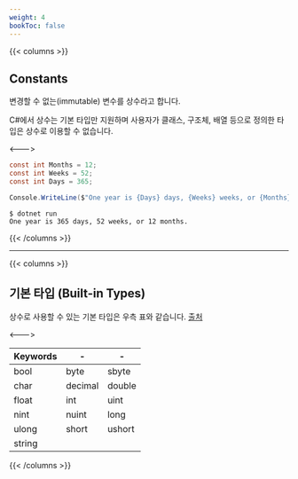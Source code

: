 ```yaml
---
weight: 4
bookToc: false
---
```


{{< columns >}}
## Constants
변경할 수 없는(immutable) 변수를 상수라고 합니다.

C#에서 상수는 기본 타입만 지원하며 사용자가 클래스, 구조체, 배열 등으로 정의한 타입은 상수로 이용할 수 없습니다.

<--->
```csharp
const int Months = 12;
const int Weeks = 52;
const int Days = 365;

Console.WriteLine($"One year is {Days} days, {Weeks} weeks, or {Months} months.");
```

```shell
$ dotnet run
One year is 365 days, 52 weeks, or 12 months.
```
{{< /columns >}}

---

{{< columns >}}
## 기본 타입 (Built-in Types)
상수로 사용할 수 있는 기본 타입은 우측 표와 같습니다. [출처](https://learn.microsoft.com/en-us/dotnet/csharp/language-reference/builtin-types/built-in-types)

<--->

| Keywords | - | - |
| ------- | ------- | -------- |
| bool | byte | sbyte |
| char | decimal | double |
| float | int | uint |
| nint | nuint | long |
| ulong | short | ushort |
| string | | |

{{< /columns >}}